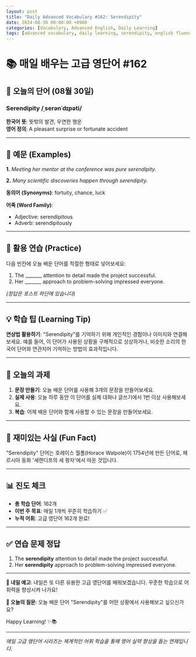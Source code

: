 ```yaml
---
layout: post
title: "Daily Advanced Vocabulary #162: Serendipity"
date: 2024-08-30 00:00:00 +0900
categories: [Vocabulary, Advanced English, Daily Learning]
tags: [advanced vocabulary, daily learning, serendipity, english fluency]
---
```


# 📚 **매일 배우는 고급 영단어 #162**

## 🌟 **오늘의 단어 (08월 30일)**

### **Serendipity** /ˌserənˈdɪpəti/

**한국어 뜻**: 뜻밖의 발견, 우연한 행운  
**영어 정의**: A pleasant surprise or fortunate accident

<!--more-->

---

## 📖 **예문 (Examples)**

**1.** *Meeting her mentor at the conference was pure serendipity.*

**2.** *Many scientific discoveries happen through serendipity.*

**동의어 (Synonyms)**: fortuity, chance, luck

**어족 (Word Family)**:
- Adjective: serendipitous
- Adverb: serendipitously

---

## 🎯 **활용 연습 (Practice)**

다음 빈칸에 오늘 배운 단어를 적절한 형태로 넣어보세요:

1. The _______ attention to detail made the project successful.
2. Her _______ approach to problem-solving impressed everyone.

*(정답은 포스트 하단에 있습니다)*

---

## 💡 **학습 팁 (Learning Tip)**

**연상법 활용하기**: "Serendipity"를 기억하기 위해 개인적인 경험이나 이미지와 연결해보세요. 
예를 들어, 이 단어가 사용된 상황을 구체적으로 상상하거나, 비슷한 소리의 한국어 단어와 연관지어 기억하는 방법이 효과적입니다.

---

## 📝 **오늘의 과제**

1. **문장 만들기**: 오늘 배운 단어를 사용해 3개의 문장을 만들어보세요.
2. **실제 사용**: 오늘 하루 동안 이 단어를 실제 대화나 글쓰기에서 1번 이상 사용해보세요.
3. **복습**: 어제 배운 단어와 함께 사용할 수 있는 문장을 만들어보세요.

---

## 🎲 **재미있는 사실 (Fun Fact)**

"Serendipity" 단어는 호레이스 월폴(Horace Walpole)이 1754년에 만든 단어로, 페르시아 동화 '세렌디프의 세 왕자'에서 따온 것입니다.

---

## 📊 **진도 체크**

- **총 학습 단어**: 162개
- **이번 주 목표**: 매일 1개씩 꾸준히 학습하기 ✅
- **누적 어휘**: 고급 영단어 162개 완료!

---

## ✅ **연습 문제 정답**

1. The **serendipity** attention to detail made the project successful.
2. Her **serendipity** approach to problem-solving impressed everyone.

---

**🎯 내일 예고**: 내일은 또 다른 유용한 고급 영단어를 배워보겠습니다. 꾸준한 학습으로 어휘력을 향상시켜 나가요!

**💭 오늘의 질문**: 오늘 배운 단어 "Serendipity"를 어떤 상황에서 사용해보고 싶으신가요? 

Happy Learning! ✨📚

---

*매일 고급 영단어 시리즈는 체계적인 어휘 학습을 통해 영어 실력 향상을 돕는 연재입니다.*

